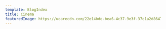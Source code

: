 ```yaml
---
template: BlogIndex
title: Cinema
featuredImage: https://ucarecdn.com/22e14bde-bea6-4c37-9e3f-37c1a2d8647f/
---
```

